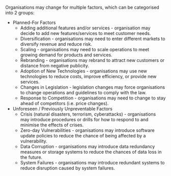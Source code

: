 Organisations may change for multiple factors, which can be categorised into 2 groups:
- Planned-For Factors 
    - Adding additional features and/or services - organisation may decide to add new features/services to meet customer needs. 
    - Diversification - organisations may need to enter different markets to diversify revenue and reduce risk. 
    - Scaling - organisations may need to scale operations to meet growing demand for products and services. 
    - Rebranding - organisations may rebrand to attract new customers or distance from negative publicity.
    - Adoption of New Technologies - organisations may use new technologies to reduce costs, improve efficiency, or provide new services.
    - Changes in Legislation - legislation changes may force organisations to change operations and guidelines to comply with the law.
    - Response to Competition - organisations may need to change to stay ahead of competitors (i.e. price changes).
- Unforeseen / Previously Unpreventable Factors
    - Crisis (natural disasters, terrorism, cyberattacks) - organisations may introduce procedures or drills for how to respond to and minimise the effects of crises. 
    - Zero-day Vulnerabilities - organisations may introduce software update policies to reduce the chance of being affected by a vulnerability. 
    - Data Corruption - organisations may introduce data redundancy measures or storage systems to reduce the chances of data loss in the future. 
    - System Failures - organisations may introduce redundant systems to reduce disruption caused by system failures.